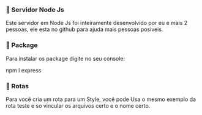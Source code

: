 ### 📜 Servidor Node Js
Este servidor em Node Js foi inteiramente desenvolvido por eu e mais 2 pessoas, ele esta no github para ajuda mais pessoas posiveis.

### 📂 Package
Para instalar os package digite no seu console:

npm i express

### 🧪 Rotas

Para você cria um rota para um Style, você pode Usa o mesmo exemplo da rota teste e so vincular os arquivos certo e o nome certo.
